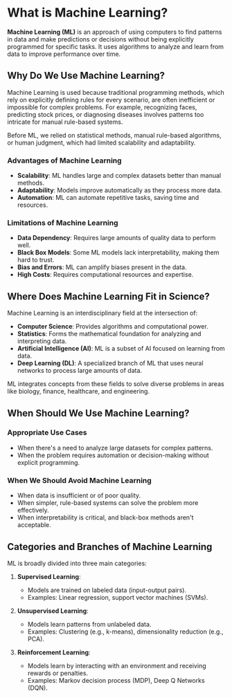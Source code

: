 # What is Machine Learning?

**Machine Learning (ML)** is an approach of using computers to find patterns in data and make predictions or decisions without being explicitly programmed for specific tasks. It uses algorithms to analyze and learn from data to improve performance over time.

## Why Do We Use Machine Learning?

Machine Learning is used because traditional programming methods, which rely on explicitly defining rules for every scenario, are often inefficient or impossible for complex problems. For example, recognizing faces, predicting stock prices, or diagnosing diseases involves patterns too intricate for manual rule-based systems.

Before ML, we relied on statistical methods, manual rule-based algorithms, or human judgment, which had limited scalability and adaptability.

### Advantages of Machine Learning
- **Scalability**: ML handles large and complex datasets better than manual methods.
- **Adaptability**: Models improve automatically as they process more data.
- **Automation**: ML can automate repetitive tasks, saving time and resources.

### Limitations of Machine Learning
- **Data Dependency**: Requires large amounts of quality data to perform well.
- **Black Box Models**: Some ML models lack interpretability, making them hard to trust.
- **Bias and Errors**: ML can amplify biases present in the data.
- **High Costs**: Requires computational resources and expertise.

## Where Does Machine Learning Fit in Science?

Machine Learning is an interdisciplinary field at the intersection of:
- **Computer Science**: Provides algorithms and computational power.
- **Statistics**: Forms the mathematical foundation for analyzing and interpreting data.
- **Artificial Intelligence (AI)**: ML is a subset of AI focused on learning from data.
- **Deep Learning (DL)**: A specialized branch of ML that uses neural networks to process large amounts of data.

ML integrates concepts from these fields to solve diverse problems in areas like biology, finance, healthcare, and engineering.

## When Should We Use Machine Learning?

### Appropriate Use Cases
- When there's a need to analyze large datasets for complex patterns.
- When the problem requires automation or decision-making without explicit programming.

### When We Should Avoid Machine Learning
- When data is insufficient or of poor quality.
- When simpler, rule-based systems can solve the problem more effectively.
- When interpretability is critical, and black-box methods aren't acceptable.

## Categories and Branches of Machine Learning

ML is broadly divided into three main categories:

1. **Supervised Learning**:
   - Models are trained on labeled data (input-output pairs).
   - Examples: Linear regression, support vector machines (SVMs).

2. **Unsupervised Learning**:
   - Models learn patterns from unlabeled data.
   - Examples: Clustering (e.g., k-means), dimensionality reduction (e.g., PCA).

3. **Reinforcement Learning**:
   - Models learn by interacting with an environment and receiving rewards or penalties.
   - Examples: Markov decision process (MDP), Deep Q Networks (DQN).

